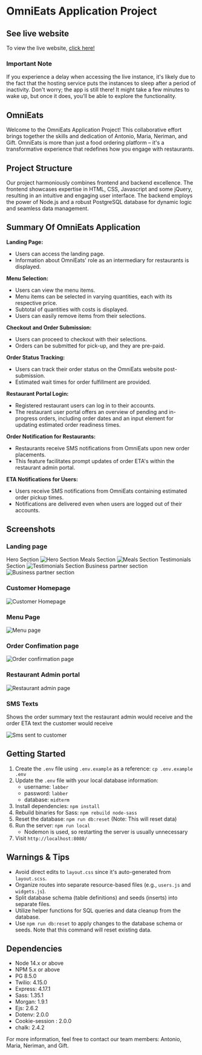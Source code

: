 # OmniEats Application Project
## See live website
To view the live website, [click here!](https://antonio-omnieats.onrender.com/)
### Important Note
If you experience a delay when accessing the live instance, it's likely due to the fact that the hosting service puts the instances to sleep after a period of inactivity. Don't worry; the app is still there! It might take a few minutes to wake up, but once it does, you'll be able to explore the functionality.
 
## OmniEats
Welcome to the OmniEats Application Project! This collaborative effort brings together the skills and dedication of Antonio, Maria, Neriman, and Gift. OmniEats is more than just a food ordering platform – it's a transformative experience that redefines how you engage with restaurants.

## Project Structure

Our project harmoniously combines frontend and backend excellence. The frontend showcases expertise in HTML, CSS, Javascript and some jQuery, resulting in an intuitive and engaging user interface. The backend employs the power of Node.js and a robust PostgreSQL database for dynamic logic and seamless data management.

## Summary Of OmniEats Application

**Landing Page:**

- Users can access the landing page.
- Information about OmniEats' role as an intermediary for restaurants is displayed.

**Menu Selection:**

- Users can view the menu items.
- Menu items can be selected in varying quantities, each with its respective price.
- Subtotal of quantities with costs is displayed.
- Users can easily remove items from their selections.

**Checkout and Order Submission:**

- Users can proceed to checkout with their selections.
- Orders can be submitted for pick-up, and they are pre-paid.

**Order Status Tracking:**

- Users can track their order status on the OmniEats website post-submission.
- Estimated wait times for order fulfillment are provided.

**Restaurant Portal Login:**

- Registered restaurant users can log in to their accounts.
- The restaurant user portal offers an overview of pending and in-progress orders, including order dates and an input element for updating estimated order readiness times.

**Order Notification for Restaurants:**

- Restaurants receive SMS notifications from OmniEats upon new order placements.
- This feature facilitates prompt updates of order ETA's within the restaurant admin portal.

**ETA Notifications for Users:**

- Users receive SMS notifications from OmniEats containing estimated order pickup times.
- Notifications are delivered even when users are logged out of their accounts.

## Screenshots

### Landing page

Hero Section
![Hero Section](docs/Landing%20page.png)
Meals Section
![Meals Section](docs/Meal%20page.png)
Testimonials Section
![Testimonials Section ](docs/Testimonials%20.png)
Business partner section
![Business partner section](docs/Become%20A%20Business%20Partner.png)

### Customer Homepage

![Customer Homepage](docs/order%20history.png)

### Menu Page

![Menu page](docs/checkout%20page.png)

### Order Confimation page

![Order confirmation page](docs/order%20confirmation%20page.png)

### Restaurant Admin portal

![Restaurant admin page](docs/Restaurant%20admin%20page.png)

### SMS Texts

Shows the order summary text the restaurant admin would receive and the order ETA text the customer would receive

![Sms sent to customer](https://github.com/ascotlan/food-ordering-app/assets/105958169/9a75535b-706a-4630-b58f-b0b34ffd132c)

## Getting Started

1. Create the `.env` file using `.env.example` as a reference: `cp .env.example .env`
2. Update the `.env` file with your local database information:
   - username: `labber`
   - password: `labber`
   - database: `midterm`
3. Install dependencies: `npm install`
4. Rebuild binaries for Sass: `npm rebuild node-sass`
5. Reset the database: `npm run db:reset` (Note: This will reset data)
6. Run the server: `npm run local`
   - Nodemon is used, so restarting the server is usually unnecessary
7. Visit `http://localhost:8080/`

## Warnings & Tips

- Avoid direct edits to `layout.css` since it's auto-generated from `layout.scss`.
- Organize routes into separate resource-based files (e.g., `users.js` and `widgets.js`).
- Split database schema (table definitions) and seeds (inserts) into separate files.
- Utilize helper functions for SQL queries and data cleanup from the database.
- Use `npm run db:reset` to apply changes to the database schema or seeds. Note that this command will reset existing data.

## Dependencies

- Node 14.x or above
- NPM 5.x or above
- PG 8.5.0
- Twilio: 4.15.0
- Express: 4.17.1
- Sass: 1.35.1
- Morgan: 1.9.1
- Ejs: 2.6.2
- Dotenv: 2.0.0
- Cookie-session : 2.0.0
- chalk: 2.4.2

For more information, feel free to contact our team members: Antonio, Maria, Neriman, and Gift.
